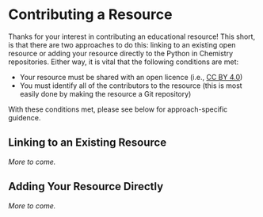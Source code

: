 # Contributing a Resource

Thanks for your interest in contributing an educational resource! 
This short, is that there are two approaches to do this: linking to an existing open resource or adding your resource directly to the Python in Chemistry repositories. 
Either way, it is vital that the following conditions are met:
- Your resource must be shared with an open licence (i.e., [CC BY 4.0](https://creativecommons.org/licenses/by/4.0/))
- You must identify all of the contributors to the resource (this is most easily done by making the resource a Git repository)

With these conditions met, please see below for approach-specific guidence. 

## Linking to an Existing Resource

*More to come.*

## Adding Your Resource Directly

*More to come.*